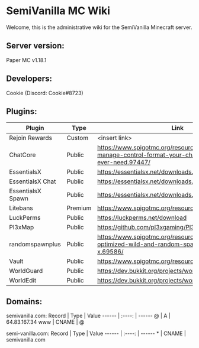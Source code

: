 # SemiVanilla MC Wiki

Welcome, this is the administrative wiki for the SemiVanilla Minecraft server.

## Server version:

Paper MC v1.18.1

## Developers:
Cookie (Discord: Cookie#8723)

## Plugins:
Plugin            |  Type    |      Link       | Maintainer
----------------- | -------- | --------------- | ----------
Rejoin Rewards    | Custom   | \<insert link\> | Cookie
ChatCore          | Public   | https://www.spigotmc.org/resources/chat-core-manage-control-format-your-chat-everything-youll-ever-need.97447/ | NA
EssentialsX       | Public   | https://essentialsx.net/downloads.html | NA
EssentialsX Chat  | Public   | https://essentialsx.net/downloads.html | NA
EssentialsX Spawn | Public   | https://essentialsx.net/downloads.html | NA
Litebans          | Premium  | https://www.spigotmc.org/resources/litebans.3715/ | NA
LuckPerms         | Public   | https://luckperms.net/download | NA
Pl3xMap           | Public   | https://github.com/pl3xgaming/Pl3xMap | NA
randomspawnplus   | Public   | https://www.spigotmc.org/resources/randomspawnplus-optimized-wild-and-random-spawn-1-8-x-1-15-x.69586/ | NA
Vault             | Public   | https://www.spigotmc.org/resources/vault.34315/ | NA
WorldGuard        | Public   | https://dev.bukkit.org/projects/worldguard | NA
WorldEdit         | Public   | https://dev.bukkit.org/projects/worldedit | NA

## Domains:
semivanilla.com:
Record |  Type  | Value
------ | :----: | ------
@      |   A    | 64.83.167.34
www    | CNAME  | @

semi-vanilla.com:
Record |  Type  | Value
------ | :----: | ------
\*      |   CNAME    | semivanilla.com
